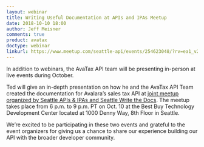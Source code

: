 ```yaml
---
layout: webinar
title: Writing Useful Documentation at APIs and IPAs Meetup
date: 2018-10-10 18:00
author: Jeff Meisner
comments: true
product: avatax
doctype: webinar
linkurl: https://www.meetup.com/seattle-api/events/254623048/?rv=ea1_v2&_xtd=gatlbWFpbF9jbGlja9oAJDVkZTdhZGNiLWMzOTctNDA1Ni04MDE5LThhNGY4OWY5OTE3Mg
---
```


In addition to webinars, the AvaTax API team will be presenting in-person at live events during October.

Ted will give an in-depth presentation on how he and the AvaTax API Team created the documentation for Avalara’s sales tax API at [joint meetup organized by Seattle APIs & IPAs and Seattle Write the Docs](https://www.meetup.com/seattle-api/events/254623048/?rv=ea1_v2&_xtd=gatlbWFpbF9jbGlja9oAJDVkZTdhZGNiLWMzOTctNDA1Ni04MDE5LThhNGY4OWY5OTE3Mg). The meetup takes place from 6 p.m. to 9 p.m. PT on Oct. 10 at the Best Buy Technology Development Center located at 1000 Denny Way, 8th Floor in Seattle.

We’re excited to be participating in these two events and grateful to the event organizers for giving us a chance to share our experience building our API with the broader developer community.

